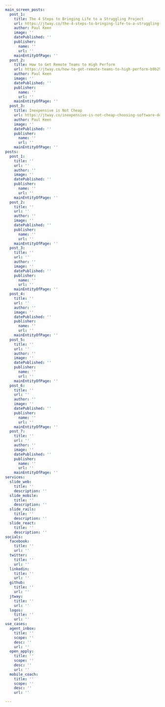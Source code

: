 ```yaml
---
main_screen_posts:
  post_1:
    title: The 4 Steps to Bringing Life to a Struggling Project
    url: https://jtway.co/the-4-steps-to-bringing-life-to-a-struggling-project-37a53bf9c7dc
    author: Paul Keen
    image: ''
    datePublished: ''
    publisher:
      name: ''
      url: ''
    mainEntityOfPage: ''
  post_2:
    title: How to Get Remote Teams to High Perform
    url: https://jtway.co/how-to-get-remote-teams-to-high-perform-b9b29d698feb
    author: Paul Keen
    image: ''
    datePublished: ''
    publisher:
      name: ''
      url: ''
    mainEntityOfPage: ''
  post_3:
    title: Inexpensive is Not Cheap
    url: https://jtway.co/inexpensive-is-not-cheap-choosing-software-development-company-for-your-project-da97b7d9b3c0
    author: Paul Keen
    image: ''
    datePublished: ''
    publisher:
      name: ''
      url: ''
    mainEntityOfPage: ''
posts:
  post_1:
    title: ''
    url: ''
    author: ''
    image: ''
    datePublished: ''
    publisher:
      name: ''
      url: ''
    mainEntityOfPage: ''
  post_2:
    title: ''
    url: ''
    author: ''
    image: ''
    datePublished: ''
    publisher:
      name: ''
      url: ''
    mainEntityOfPage: ''
  post_3:
    title: ''
    url: ''
    author: ''
    image: ''
    datePublished: ''
    publisher:
      name: ''
      url: ''
    mainEntityOfPage: ''
  post_4:
    title: ''
    url: ''
    author: ''
    image: ''
    datePublished: ''
    publisher:
      name: ''
      url: ''
    mainEntityOfPage: ''
  post_5:
    title: ''
    url: ''
    author: ''
    image: ''
    datePublished: ''
    publisher:
      name: ''
      url: ''
    mainEntityOfPage: ''
  post_6:
    title: ''
    url: ''
    author: ''
    image: ''
    datePublished: ''
    publisher:
      name: ''
      url: ''
    mainEntityOfPage: ''
  post_7:
    title: ''
    url: ''
    author: ''
    image: ''
    datePublished: ''
    publisher:
      name: ''
      url: ''
    mainEntityOfPage: ''
services:
  slide_web:
    title: ''
    description: ''
  slide_mobile:
    title: ''
    description: ''
  slide_rails:
    title: ''
    description: ''
  slide_react:
    title: ''
    description: ''
socials:
  facebook:
    title: ''
    url: ''
  twitter:
    title: ''
    url: ''
  linkedin:
    title: ''
    url: ''
  github:
    title: ''
    url: ''
  jtway:
    title: ''
    url: ''
  logos:
    title: ''
    url: ''
use_cases:
  agent_inbox:
    title: ''
    scope: ''
    desc: ''
    url: ''
  open_apply:
    title: ''
    scope: ''
    desc: ''
    url: ''
  mobile_coach:
    title: ''
    scope: ''
    desc: ''
    url: ''

---
```

